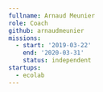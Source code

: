 ```yaml
---
fullname: Arnaud Meunier
role: Coach
github: arnaudmeunier
missions:
  - start: '2019-03-22'
    end: '2020-03-31'
    status: independent
startups:
  - ecolab
---
```

